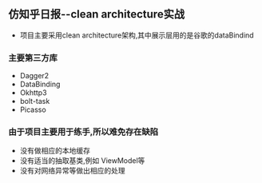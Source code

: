 ## 仿知乎日报--clean architecture实战
* 项目主要采用clean architecture架构,其中展示层用的是谷歌的dataBindind

### 主要第三方库
* Dagger2
* DataBinding
* Okhttp3
* bolt-task
* Picasso

### 由于项目主要用于练手,所以难免存在缺陷
* 没有做相应的本地缓存
* 没有适当的抽取基类,例如 ViewModel等
* 没有对网络异常等做出相应的处理
